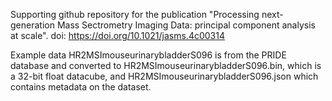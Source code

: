 Supporting github repository for the publication "Processing next-generation Mass Sectrometry Imaging Data: principal component analysis at scale".
doi: https://doi.org/10.1021/jasms.4c00314


Example data HR2MSImouseurinarybladderS096 is from the PRIDE database and converted to HR2MSImouseurinarybladderS096.bin, which is a 32-bit float datacube, and HR2MSImouseurinarybladderS096.json which contains metadata on the dataset.
